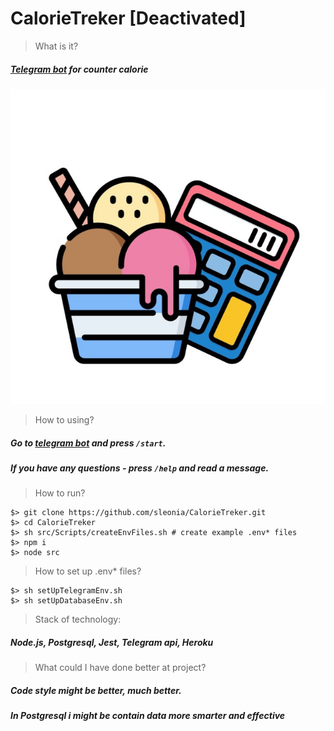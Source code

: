 # CalorieTreker [Deactivated]
> What is it?  
##### [Telegram bot](https://t.me/CalorieTrekerBot) for counter calorie

<img src = https://github.com/sleonia/CalorieTreker/blob/master/assets/index.jpg>

> How to using?  
##### Go to [telegram bot](tg://resolve?domain=CalorieTrekerBot) and press ```/start```.
##### If you have any questions - press ```/help``` and read a message.

> How to run?  
```
$> git clone https://github.com/sleonia/CalorieTreker.git
$> cd CalorieTreker
$> sh src/Scripts/createEnvFiles.sh # create example .env* files
$> npm i
$> node src
```

> How to set up .env* files?
```
$> sh setUpTelegramEnv.sh
$> sh setUpDatabaseEnv.sh
```

> Stack of technology:  
##### *Node.js*, *Postgresql*, *Jest*, *Telegram api*, *Heroku*

> What could I have done better at project?  
##### Code style might be better, much better.  
##### In *Postgresql* i might be contain data more smarter and effective
